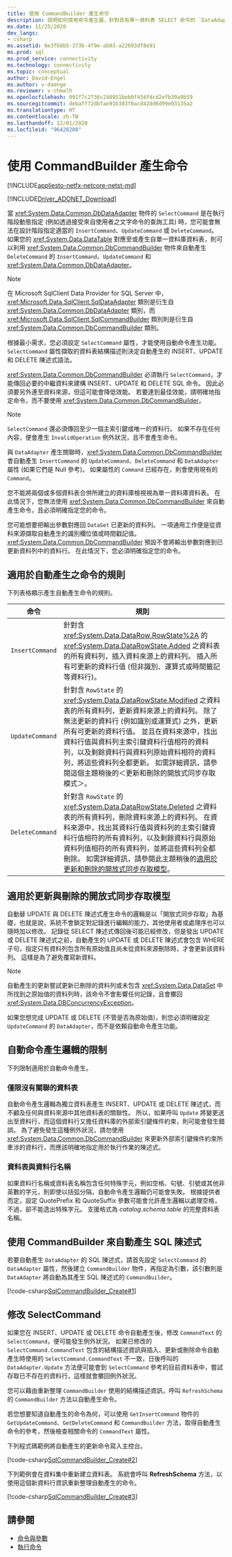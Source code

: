 ```yaml
---
title: 使用 CommandBuilder 產生命令
description: 說明如何使用命令產生器，針對具有單一資料表 SELECT 命令的 `DataAdapter` 自動產生 INSERT、UPDATE 與 DELETE 命令。
ms.date: 11/25/2020
dev_langs:
- csharp
ms.assetid: 6e3fb8b5-373b-4f9e-ab03-a22693df8e91
ms.prod: sql
ms.prod_service: connectivity
ms.technology: connectivity
ms.topic: conceptual
author: David-Engel
ms.author: v-daenge
ms.reviewer: v-chmalh
ms.openlocfilehash: 091f7c2736c240951beb0f434fdcd2efb39a9b59
ms.sourcegitcommit: debaff72dbfae91b303f0acd42dd6d99e03135a2
ms.translationtype: HT
ms.contentlocale: zh-TW
ms.lasthandoff: 12/01/2020
ms.locfileid: "96428208"
---
```

# <a name="generating-commands-with-commandbuilders"></a>使用 CommandBuilder 產生命令

[!INCLUDE[appliesto-netfx-netcore-netst-md](../../includes/appliesto-netfx-netcore-netst-md.md)]

[!INCLUDE[Driver_ADONET_Download](../../includes/driver_adonet_download.md)]

當 <xref:System.Data.Common.DbDataAdapter> 物件的 `SelectCommand` 是在執行階段動態指定 (例如透過接受來自使用者之文字命令的查詢工具) 時，您可能會無法在設計階段指定適當的 `InsertCommand`、`UpdateCommand` 或 `DeleteCommand`。 如果您的 <xref:System.Data.DataTable> 對應至或產生自單一資料庫資料表，則可以利用 <xref:System.Data.Common.DbCommandBuilder> 物件來自動產生 `DeleteCommand` 的 `InsertCommand`、`UpdateCommand` 和 <xref:System.Data.Common.DbDataAdapter>。

> [!NOTE]
> 在 Microsoft SqlClient Data Provider for SQL Server 中，<xref:Microsoft.Data.SqlClient.SqlDataAdapter> 類別是衍生自 <xref:System.Data.Common.DbDataAdapter> 類別，而 <xref:Microsoft.Data.SqlClient.SqlCommandBuilder> 類別則是衍生自 <xref:System.Data.Common.DbCommandBuilder> 類別。

根據最小需求，您必須設定 `SelectCommand` 屬性，才能使用自動命令產生功能。 `SelectCommand` 屬性擷取的資料表結構描述則決定自動產生的 INSERT、UPDATE 和 DELETE 陳述式語法。

<xref:System.Data.Common.DbCommandBuilder> 必須執行 `SelectCommand`，才能傳回必要的中繼資料來建構 INSERT、UPDATE 和 DELETE SQL 命令。 因此必須要另外連至資料來源，但這可能會降低效能。 若要達到最佳效能，請明確地指定命令，而不要使用 <xref:System.Data.Common.DbCommandBuilder>。

> [!NOTE]
> `SelectCommand` 還必須傳回至少一個主索引鍵或唯一的資料行。 如果不存在任何內容，便會產生 `InvalidOperation` 例外狀況，且不會產生命令。

與 `DataAdapter` 產生關聯時，<xref:System.Data.Common.DbCommandBuilder> 會自動產生 `InsertCommand` 的 `UpdateCommand`、`DeleteCommand` 和 `DataAdapter` 屬性 (如果它們是 Null 參考)。 如果屬性的 `Command` 已經存在，則會使用現有的 `Command`。

您不能將兩個或多個資料表合併所建立的資料庫檢視視為單一資料庫資料表。 在此情況下，您無法使用 <xref:System.Data.Common.DbCommandBuilder> 來自動產生命令，且必須明確指定您的命令。

您可能想要把輸出參數對應回 `DataSet` 已更新的資料列。 一項通用工作便是從資料來源擷取自動產生的識別欄位值或時間戳記值。 <xref:System.Data.Common.DbCommandBuilder> 預設不會將輸出參數對應到已更新資料列中的資料行。 在此情況下，您必須明確指定您的命令。

## <a name="rules-for-automatically-generated-commands"></a>適用於自動產生之命令的規則

下列表格顯示產生自動產生命令的規則。

|命令|規則|  
|-------------|----------|  
|`InsertCommand`|針對含 <xref:System.Data.DataRow.RowState%2A> 的 <xref:System.Data.DataRowState.Added> 之資料表的所有資料列，插入資料來源上的資料列。 插入所有可更新的資料行值 (但非識別、運算式或時間籤記等資料行)。|  
|`UpdateCommand`|針對含 `RowState` 的 <xref:System.Data.DataRowState.Modified> 之資料表的所有資料列，更新資料來源上的資料列。 除了無法更新的資料行 (例如識別或運算式) 之外，更新所有可更新的資料行值。 並且在資料來源中，找出資料行值與資料列主索引鍵資料行值相符的資料列，以及剩餘資料行與資料列原始資料相符的資料列，將這些資料列全都更新。 如需詳細資訊，請參閱這個主題稍後的＜更新和刪除的開放式同步存取模式＞。|  
|`DeleteCommand`|針對含 `RowState` 的 <xref:System.Data.DataRowState.Deleted> 之資料表的所有資料列，刪除資料來源上的資料列。 在資料來源中，找出其資料行值與資料列的主索引鍵資料行值相符的所有資料列，以及剩餘資料行與原始資料列值相符的所有資料列，並將這些資料列全都刪除。 如需詳細資訊，請參閱此主題稍後的[適用於更新和刪除的開放式同步存取模型](#optimistic-concurrency-model-for-updates-and-deletes)。|

## <a name="optimistic-concurrency-model-for-updates-and-deletes"></a>適用於更新與刪除的開放式同步存取模型

自動替 UPDATE 與 DELETE 陳述式產生命令的邏輯是以「開放式同步存取」為基礎，也就是說，系統不會鎖定對記錄進行編輯的能力，其他使用者或處理序也可以隨時加以修改。 記錄從 SELECT 陳述式傳回後可能已經修改，但是發出 UPDATE 或 DELETE 陳述式之前，自動產生的 UPDATE 或 DELETE 陳述式會包含 WHERE 子句，指定只有資料列包含所有原始值且尚未從資料來源刪除時，才會更新該資料列。 這樣是為了避免覆寫新資料。
 
> [!NOTE]
> 自動產生的更新嘗試更新已刪除的資料列或未包含 <xref:System.Data.DataSet> 中所找到之原始值的資料列時，該命令不會影響任何記錄，且會擲回 <xref:System.Data.DBConcurrencyException>。

如果您想完成 UPDATE 或 DELETE (不管是否為原始值)，則您必須明確設定 `UpdateCommand` 的 `DataAdapter`，而不是依賴自動命令產生功能。

## <a name="limitations-of-automatic-command-generation-logic"></a>自動命令產生邏輯的限制

下列限制適用於自動命令產生。

### <a name="unrelated-tables-only"></a>僅限沒有關聯的資料表

自動命令產生邏輯為獨立資料表產生 INSERT、UPDATE 或 DELETE 陳述式，而不顧及任何與資料來源中其他資料表的關聯性。 所以，如果呼叫 `Update` 將變更送出至資料行，而這個資料行又擔任資料庫的外部索引鍵條件約束，則可能會發生錯誤。 為了避免發生這種例外狀況，請勿使用 <xref:System.Data.Common.DbCommandBuilder> 來更新外部索引鍵條件約束所牽涉的資料行，而應該明確地指定用於執行作業的陳述式。

### <a name="table-and-column-names"></a>資料表與資料行名稱

如果資料行名稱或資料表名稱包含任何特殊字元，例如空格、句號、引號或其他非英數的字元，則即使以括弧分隔，自動命令產生邏輯仍可能會失敗。 根據提供者而定，設定 QuotePrefix 和 QuoteSuffix 參數可能會允許產生邏輯以處理空格，不過，卻不能逸出特殊字元。 支援格式為 *catalog.schema.table* 的完整資料表名稱。

## <a name="using-the-commandbuilder-to-automatically-generate-an-sql-statement"></a>使用 CommandBuilder 來自動產生 SQL 陳述式

若要自動產生 `DataAdapter` 的 SQL 陳述式，請首先設定 `SelectCommand` 的 `DataAdapter` 屬性，然後建立 `CommandBuilder` 物件，再指定為引數，該引數則是 `DataAdapter` 將自動為其產生 SQL 陳述式的 `CommandBuilder`。

[!code-csharp[SqlCommandBuilder_Create#1](~/../sqlclient/doc/samples/SqlCommandBuilder_Create.cs#1)]

## <a name="modifying-the-selectcommand"></a>修改 SelectCommand

如果您在 INSERT、UPDATE 或 DELETE 命令自動產生後，修改 `CommandText` 的 `SelectCommand`，便可能發生例外狀況。 如果已修改的 `SelectCommand.CommandText` 包含的結構描述資訊與插入、更新或刪除命令自動產生時使用的 `SelectCommand.CommandText` 不一致，日後呼叫的 `DataAdapter.Update` 方法便可能會到 `SelectCommand` 參考的目前資料表中，嘗試存取已不存在的資料行，這樣就會擲回例外狀況。

您可以藉由重新整理 `CommandBuilder` 使用的結構描述資訊，呼叫 `RefreshSchema` 的 `CommandBuilder` 方法以自動產生命令。

若您想要知道自動產生的命令為何，可以使用 `GetInsertCommand` 物件的 `GetUpdateCommand`、`GetDeleteCommand` 和 `CommandBuilder` 方法，取得自動產生命令的參考，然後檢查相關命令的 `CommandText` 屬性。

下列程式碼範例將自動產生的更新命令寫入主控台。

[!code-csharp[SqlCommandBuilder_Create#2](~/../sqlclient/doc/samples/SqlCommandBuilder_Create.cs#2)]

下列範例會在資料集中重新建立資料表。 系統會呼叫 **RefreshSchema** 方法，以使用這個新資料行資訊重新整理自動產生的命令。

[!code-csharp[SqlCommandBuilder_Create#3](~/../sqlclient/doc/samples/SqlCommandBuilder_Create.cs#3)]

## <a name="see-also"></a>請參閱

- [命令與參數](commands-parameters.md)
- [執行命令](execute-command.md)
